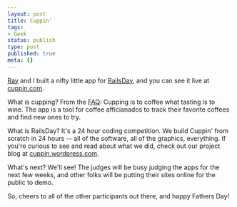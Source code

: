 ```yaml
---
layout: post
title: Cuppin'
tags:
- Geek
status: publish
type: post
published: true
meta: {}
---
```

<a href="http://needmoredesigns.com/" target="_blank">Ray</a> and I built a nifty little app for <a href="http://www.railsday2006.com/" target="_blank">RailsDay</a>, and you can see it live at <a href="http://www.cuppin.com/" target="_blank">cuppin.com</a>.

What is cupping?  From the <a href="http://www.cuppin.com/page/faq/" target="_blank">FAQ</a>:  Cupping is to coffee what tasting is to wine.  The app is a tool for coffee afficianados to track their favorite coffees and find new ones to try.

What is RailsDay?  It&#39;s a 24 hour coding competition.  We build Cuppin&#39; from scratch in 24 hours -- all of the software, all of the graphics, everything.  If you&#39;re curious to see and read about what we did, check out our project blog at <a href="http://cuppin.wordpress.com/" target="_blank">cuppin.wordpress.com</a>.

What&#39;s next?  We&#39;ll see!  The judges will be busy judging the apps for the next few weeks, and other folks will be putting their sites online for the public to demo.

So, cheers to all of the other participants out there, and happy Fathers Day!
